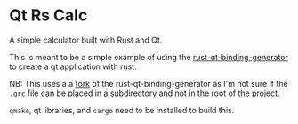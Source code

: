 # Qt Rs Calc
A simple calculator built with Rust and Qt.

This is meant to be a simple example of using the [rust-qt-binding-generator](https://phabricator.kde.org/source/rust-qt-binding-generator) to create a qt application with rust.

NB: This uses a a [fork](https://github.com/HiruNya/rust-qt-binding-generator) of the rust-qt-binding-generator as I'm not sure if the ``.qrc`` file can be placed in a subdirectory and not in the root of the project.

``qmake``, qt libraries, and ``cargo`` need to be installed to build this.
